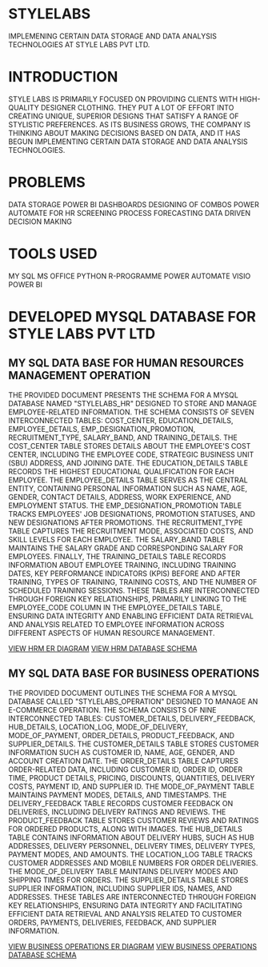 # STYLELABS
IMPLEMENING CERTAIN DATA STORAGE AND DATA ANALYSIS TECHNOLOGIES AT STYLE LABS PVT LTD.

# INTRODUCTION
STYLE LABS IS PRIMARILY FOCUSED ON PROVIDING CLIENTS WITH HIGH-QUALITY DESIGNER CLOTHING. THEY PUT A LOT OF EFFORT INTO CREATING UNIQUE, SUPERIOR DESIGNS THAT SATISFY A RANGE OF STYLISTIC PREFERENCES. AS ITS BUSINESS GROWS, THE COMPANY IS THINKING ABOUT MAKING DECISIONS BASED ON DATA, AND IT HAS BEGUN IMPLEMENTING CERTAIN DATA STORAGE AND DATA ANALYSIS TECHNOLOGIES.

# PROBLEMS
DATA STORAGE
POWER BI DASHBOARDS
DESIGNING OF COMBOS
POWER AUTOMATE FOR HR SCREENING PROCESS
FORECASTING
DATA DRIVEN DECISION MAKING

 # TOOLS USED
 MY SQL
 MS OFFICE
 PYTHON
 R-PROGRAMME
 POWER AUTOMATE
 VISIO
 POWER BI

# DEVELOPED MYSQL DATABASE FOR STYLE LABS PVT LTD

   ## MY SQL DATA BASE FOR HUMAN RESOURCES MANAGEMENT OPERATION
    
THE PROVIDED DOCUMENT PRESENTS THE SCHEMA FOR A MYSQL DATABASE NAMED "STYLELABS_HR" DESIGNED TO STORE AND MANAGE EMPLOYEE-RELATED INFORMATION. THE SCHEMA CONSISTS OF SEVEN INTERCONNECTED TABLES: COST_CENTER, EDUCATION_DETAILS, EMPLOYEE_DETAILS, EMP_DESIGNATION_PROMOTION, RECRUITMENT_TYPE, SALARY_BAND, AND TRAINING_DETAILS.
THE COST_CENTER TABLE STORES DETAILS ABOUT THE EMPLOYEE'S COST CENTER, INCLUDING THE EMPLOYEE CODE, STRATEGIC BUSINESS UNIT (SBU) ADDRESS, AND JOINING DATE. THE EDUCATION_DETAILS TABLE RECORDS THE HIGHEST EDUCATIONAL QUALIFICATION FOR EACH EMPLOYEE. THE EMPLOYEE_DETAILS TABLE SERVES AS THE CENTRAL ENTITY, CONTAINING PERSONAL INFORMATION SUCH AS NAME, AGE, GENDER, CONTACT DETAILS, ADDRESS, WORK EXPERIENCE, AND EMPLOYMENT STATUS.
THE EMP_DESIGNATION_PROMOTION TABLE TRACKS EMPLOYEES' JOB DESIGNATIONS, PROMOTION STATUSES, AND NEW DESIGNATIONS AFTER PROMOTIONS. THE RECRUITMENT_TYPE TABLE CAPTURES THE RECRUITMENT MODE, ASSOCIATED COSTS, AND SKILL LEVELS FOR EACH EMPLOYEE. THE SALARY_BAND TABLE MAINTAINS THE SALARY GRADE AND CORRESPONDING SALARY FOR EMPLOYEES. FINALLY, THE TRAINING_DETAILS TABLE RECORDS INFORMATION ABOUT EMPLOYEE TRAINING, INCLUDING TRAINING DATES, KEY PERFORMANCE INDICATORS (KPIS) BEFORE AND AFTER TRAINING, TYPES OF TRAINING, TRAINING COSTS, AND THE NUMBER OF SCHEDULED TRAINING SESSIONS.
THESE TABLES ARE INTERCONNECTED THROUGH FOREIGN KEY RELATIONSHIPS, PRIMARILY LINKING TO THE EMPLOYEE_CODE COLUMN IN THE EMPLOYEE_DETAILS TABLE, ENSURING DATA INTEGRITY AND ENABLING EFFICIENT DATA RETRIEVAL AND ANALYSIS RELATED TO EMPLOYEE INFORMATION ACROSS DIFFERENT ASPECTS OF HUMAN RESOURCE MANAGEMENT.

[VIEW HRM ER DIAGRAM](https://github.com/jaggaraj/STYLELABS/blob/main/mysql%20stylelabs%20hr.png)
[VIEW HRM DATABASE SCHEMA](https://github.com/jaggaraj/STYLELABS/blob/main/mysql%20stylelabs_hr%20%20schema.pdf)

  ## MY SQL DATA BASE FOR BUSINESS OPERATIONS

THE PROVIDED DOCUMENT OUTLINES THE SCHEMA FOR A MYSQL DATABASE CALLED "STYLELABS_OPERATION" DESIGNED TO MANAGE AN E-COMMERCE OPERATION. THE SCHEMA CONSISTS OF NINE INTERCONNECTED TABLES: CUSTOMER_DETAILS, DELIVERY_FEEDBACK, HUB_DETAILS, LOCATION_LOG, MODE_OF_DELIVERY, MODE_OF_PAYMENT, ORDER_DETAILS, PRODUCT_FEEDBACK, AND SUPPLIER_DETAILS.
THE CUSTOMER_DETAILS TABLE STORES CUSTOMER INFORMATION SUCH AS CUSTOMER ID, NAME, AGE, GENDER, AND ACCOUNT CREATION DATE. THE ORDER_DETAILS TABLE CAPTURES ORDER-RELATED DATA, INCLUDING CUSTOMER ID, ORDER ID, ORDER TIME, PRODUCT DETAILS, PRICING, DISCOUNTS, QUANTITIES, DELIVERY COSTS, PAYMENT ID, AND SUPPLIER ID. THE MODE_OF_PAYMENT TABLE MAINTAINS PAYMENT MODES, DETAILS, AND TIMESTAMPS.
THE DELIVERY_FEEDBACK TABLE RECORDS CUSTOMER FEEDBACK ON DELIVERIES, INCLUDING DELIVERY RATINGS AND REVIEWS. THE PRODUCT_FEEDBACK TABLE STORES CUSTOMER REVIEWS AND RATINGS FOR ORDERED PRODUCTS, ALONG WITH IMAGES. THE HUB_DETAILS TABLE CONTAINS INFORMATION ABOUT DELIVERY HUBS, SUCH AS HUB ADDRESSES, DELIVERY PERSONNEL, DELIVERY TIMES, DELIVERY TYPES, PAYMENT MODES, AND AMOUNTS.
THE LOCATION_LOG TABLE TRACKS CUSTOMER ADDRESSES AND MOBILE NUMBERS FOR ORDER DELIVERIES. THE MODE_OF_DELIVERY TABLE MAINTAINS DELIVERY MODES AND SHIPPING TIMES FOR ORDERS. THE SUPPLIER_DETAILS TABLE STORES SUPPLIER INFORMATION, INCLUDING SUPPLIER IDS, NAMES, AND ADDRESSES.
THESE TABLES ARE INTERCONNECTED THROUGH FOREIGN KEY RELATIONSHIPS, ENSURING DATA INTEGRITY AND FACILITATING EFFICIENT DATA RETRIEVAL AND ANALYSIS RELATED TO CUSTOMER ORDERS, PAYMENTS, DELIVERIES, FEEDBACK, AND SUPPLIER INFORMATION.

[VIEW BUSINESS OPERATIONS ER DIAGRAM](https://github.com/jaggaraj/STYLELABS/blob/main/mysql%20stylelabs%20operations.png)
[VIEW BUSINESS OPERATIONS DATABASE SCHEMA](https://github.com/jaggaraj/STYLELABS/blob/main/mysql%20stylelabs_operation%20schema.pdf)
